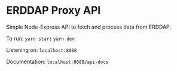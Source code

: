 # ERDDAP Proxy API

Simple Node-Express API to fetch and process data from ERDDAP.

To run:
`yarn start`
`yarn dev`

Listening on:
`localhost:8088`

Documentation:
`localhost:8088/api-docs`
